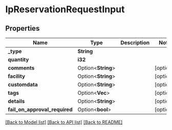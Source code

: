 # IpReservationRequestInput

## Properties

Name | Type | Description | Notes
------------ | ------------- | ------------- | -------------
**_type** | **String** |  | 
**quantity** | **i32** |  | 
**comments** | Option<**String**> |  | [optional]
**facility** | Option<**String**> |  | [optional]
**customdata** | Option<**String**> |  | [optional]
**tags** | Option<**Vec<String>**> |  | [optional]
**details** | Option<**String**> |  | [optional]
**fail_on_approval_required** | Option<**bool**> |  | [optional]

[[Back to Model list]](../README.md#documentation-for-models) [[Back to API list]](../README.md#documentation-for-api-endpoints) [[Back to README]](../README.md)


